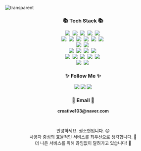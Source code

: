 ![transparent](https://capsule-render.vercel.app/api?type=transparent&fontColor=F5C0CA&text=Sohyun's%20GitHub%20&height=150&fontSize=60&desc=Welcome!&descAlignY=75&descAlign=60)
<br>

<h3 align="center">📚 Tech Stack 📚</h3>
<p align="center">
  <!-- 디자인 -->
  <img src="https://img.shields.io/badge/Figma-F24E1E?style=flat-square&logo=Figma&logoColor=white"/></a>&nbsp
  <img src="https://img.shields.io/badge/Adobe-FF0000?style=flat-square&logo=Adobe&logoColor=white"/></a>&nbsp
  <img src="https://img.shields.io/badge/Adobe%20XD-FF61F6?style=flat-square&logo=Adobe%20XD&logoColor=white"/></a>&nbsp
  <img src="https://img.shields.io/badge/Adobe Photoshop-31A8FF?style=flat-square&logo=Adobe Photoshop&logoColor=white"/></a>&nbsp
  <img src="https://img.shields.io/badge/Adobe Illustrator-FF9A00?style=flat-square&logo=Adobe Illustrator&logoColor=white"/></a>&nbsp
  <br> 
  <!-- 프론트엔드 -->
  <img src="https://img.shields.io/badge/React-61DAFB?style=flat-square&logo=React&logoColor=black"/></a>&nbsp                  <!-- React -->
  <img src="https://img.shields.io/badge/Typescript-3178C6?style=flat-square&logo=Typescript&logoColor=white"/></a>&nbsp        <!-- Typescript -->
  <img src="https://img.shields.io/badge/Javascript-ffb13b?style=flat-square&logo=javascript&logoColor=white"/></a>&nbsp        <!-- JavaScript -->
  <img src="https://img.shields.io/badge/html5-E34F26?style=flat-square&logo=html5&logoColor=white"/></a>&nbsp                  <!-- HTML -->
  <img src="https://img.shields.io/badge/css-1572B6?style=flat-square&logo=css3&logoColor=white"/></a>&nbsp                     <!-- CSS -->
  <img src="https://img.shields.io/badge/Tailwind-38B2AC?style=flat-square&logo=tailwindcss&logoColor=white"/></a>&nbsp    <!-- Tailwind CSS -->
  <br>
  <!-- 백엔드 -->
  <img src="https://img.shields.io/badge/java-007396?style=flat-square&logo=java&logoColor=white"/></a>&nbsp                    <!-- Java -->
  <img src="https://img.shields.io/badge/Python-3776AB?style=flat-square&logo=Python&logoColor=white"/></a>&nbsp                <!-- Python -->
  <br>
  <img src="https://img.shields.io/badge/SpringBoot-6DB33F?style=flat-square&logo=SpringBoot&logoColor=white"/></a>&nbsp        <!-- Spring Boot -->
  <img src="https://img.shields.io/badge/Spring-6DB33F?style=flat-square&logo=Spring&logoColor=white"/></a>&nbsp                <!-- Spring -->
  <img src="https://img.shields.io/badge/Flask-000000?style=flat-square&logo=flask&logoColor=white"/></a>&nbsp                  <!-- Flask -->
  <img src="https://img.shields.io/badge/Apache Tomcat-F8DC75?style=flat-square&logo=apachetomcat&logoColor=black"/></a>&nbsp   <!-- Tomcat -->
  <br>
  <!-- 데이터베이스 -->
  <img src="https://img.shields.io/badge/oracle-F80000?style=flat-square&logo=oracle&logoColor=white"/></a>&nbsp                <!-- Oracle -->
  <img src="https://img.shields.io/badge/mysql-4479A1?style=flat-square&logo=mysql&logoColor=white"/></a>&nbsp                  <!-- MySQL -->
  <img src="https://img.shields.io/badge/mariaDB-003545?style=flat-square&logo=mariaDB&logoColor=white"/></a>&nbsp              <!-- MariaDB -->
  <img src="https://img.shields.io/badge/postgresql-4169E1?style=flat-square&logo=postgresql&logoColor=white"/></a>&nbsp        <!-- PostgreSQL -->
  <img src="https://img.shields.io/badge/sqlite-4169E1?style=flat-square&logo=sqlite&logoColor=white"/></a>&nbsp                <!-- SQLite -->
  <br>
  <!-- 인프라 / DevOps -->
  <img src="https://img.shields.io/badge/linux-FCC624?style=flat-square&logo=linux&logoColor=black"/></a>&nbsp                   <!-- Linux -->
  <img src="https://img.shields.io/badge/Amazon AWS-232F3E?style=flat-square&logo=amazonaws&logoColor=white"/></a>&nbsp          <!-- AWS -->
</p>

<h3 align="center">✨ Follow Me ✨</h3>
<p align="center">
  <a href="https://creative103.tistory.com" target="_blank"><img src="https://img.shields.io/badge/Tistory-535D6C?style=flat-square&logo=Tistory&logoColor=white"/></a>
  <a href="https://creative103.notion.site/18505293440180febb0ff274f403105d" target="_blank"><img src="https://img.shields.io/badge/Notion-000000?style=flat-square&logo=Notion&logoColor=white"/></a>
  <a href="mailto:creative103@naver.com" target="_blank"><img src="https://img.shields.io/badge/Gmail-d14836?style=flat-square&logo=Gmail&logoColor=white&link=creative103@naver.com"/></a>
</p>

<h3 align="center">📧 Email 📧</h3>
<p align="center">
  <Strong>creative103@naver.com</Strong>
</p>

<br>

<p align="center">
  안녕하세요. 권소현입니다. 😊<br>
  사용자 중심의 효율적인 서비스를 최우선으로 생각합니다. 🌟<br>
  더 나은 서비스를 위해 끊임없이 달려가고 있습니다! 🐇<br>
</p>

<br>
